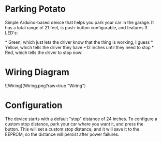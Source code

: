 # Parking Potato
<p>Simple Arduino-based device that helps you park your car in the garage. It has a total range of 21 feet, is push-button configurable, and features 3 LED's:</p>
* Green, which just lets the driver know that the thing is working, I guess
* Yellow, which tells the driver they have ~12 inches until they need to stop
* Red, which tells the driver to stop now!

<h1>Wiring Diagram</h1>
![Wiring](Wiring.png?raw=true "Wiring")

<h1>Configuration</h1>
<p>The device starts with a default "stop" distance of 24 inches. To configure a custom stop distance, park your car where you want it, and press the button. This will set a custom stop distance, and it will save it to the EEPROM, so the distance will persist after power failures.</p>
